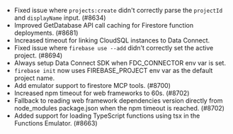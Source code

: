 - Fixed issue where `projects:create` didn't correctly parse the `projectId` and `displayName` input. (#8634)
- Improved GetDatabase API call caching for Firestore function deployments. (#8681)
- Increased timeout for linking CloudSQL instances to Data Connect.
- Fixed issue where `firebase use --add` didn't correctly set the active project. (#8694)
- Always setup Data Connect SDK when FDC_CONNECTOR env var is set.
- `firebase init` now uses FIREBASE_PROJECT env var as the default project name.
- Add emulator support to firestore MCP tools. (#8700)
- Increased npm timeout for web frameworks to 60s. (#8702)
- Fallback to reading web framework dependencies version directly from node_modules package.json when the npm timeout is reached. (#8702)
- Added support for loading TypeScript functions using tsx in the Functions Emulator. (#8663)
